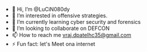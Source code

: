 - 👋 Hi, I’m @LuCiN080dy
- 👀 I’m interested in offensive strategies. 
- 🌱 I’m currently learning cyber security and forensics
- 💞️ I’m looking to collaborate on DEFCON
- 📫 How to reach me vraj.dpatelhc35@gmail.com
- ⚡ Fun fact: let's Meet ona internet
<!---
LuCiN080dy/LuCiN080dy is a ✨ special ✨ repository because its `README.md` (this file) appears on your GitHub profile.
You can click the Preview link to take a look at your changes.
--->
